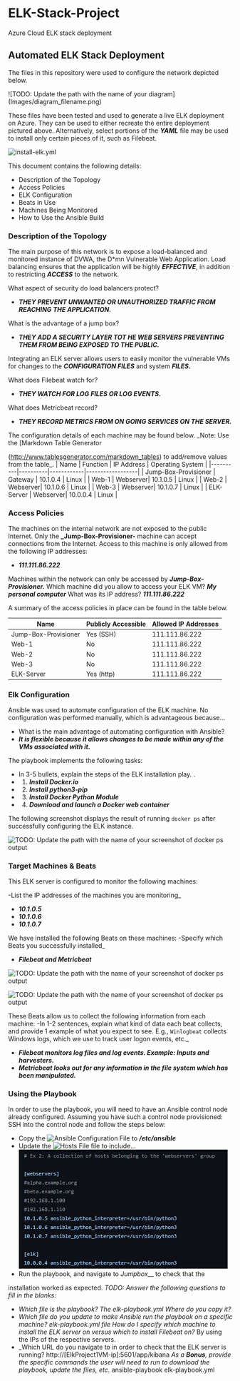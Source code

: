 # ELK-Stack-Project
Azure Cloud ELK stack deployment

## Automated ELK Stack Deployment
The files in this repository were used to configure the network depicted 
below.

![TODO: Update the path with the name of your diagram]
(Images/diagram_filename.png)

These files have been tested and used to generate a live ELK deployment on
Azure. They can be used to either recreate the entire deployment pictured 
above. Alternatively, select portions of the **_YAML_** file may be used to
install only certain pieces of it, such as Filebeat.

![install-elk.yml](Ansible/install-elk.yml)

This document contains the following details:
- Description of the Topology
- Access Policies
- ELK Configuration
 - Beats in Use
 - Machines Being Monitored
- How to Use the Ansible Build

### Description of the Topology
The main purpose of this network is to expose a load-balanced and 
monitored instance of DVWA, the D*mn Vulnerable Web Application.
Load balancing ensures that the application will be highly **_EFFECTIVE_**, 
in addition to restricting **_ACCESS_** to the network.

What aspect of security do load balancers protect? 
- **_THEY PREVENT UNWANTED OR UNAUTHORIZED TRAFFIC FROM REACHING THE APPLICATION._**

What is the advantage of a jump box? 
- **_THEY ADD A SECURITY LAYER TOT HE WEB SERVERS PREVENTING THEM FROM BEING EXPOSED TO THE PUBLIC._**

Integrating an ELK server allows users to easily monitor the vulnerable 
VMs for changes to the **_CONFIGURATION FILES_** and system **_FILES._**

What does Filebeat watch for? 
- **_THEY WATCH FOR LOG FILES OR LOG EVENTS._**

What does Metricbeat record? 
- **_THEY RECORD METRICS FROM ON GOING SERVICES ON THE SERVER._**

The configuration details of each machine may be found below.
_Note: Use the [Markdown Table Generator

(http://www.tablesgenerator.com/markdown_tables) to add/remove values from
the table_.
| Name | Function | IP Address | Operating System |
|----------|----------|------------|------------------|
| Jump-Box-Provisioner | Gateway | 10.1.0.4 | Linux |
| Web-1 | Webserver| 10.1.0.5 | Linux |
| Web-2 | Webserver| 10.1.0.6 | Linux |
| Web-3 | Webserver| 10.1.0.7 | Linux |
| ELK-Server | Webserver| 10.0.0.4 | Linux |

### Access Policies
The machines on the internal network are not exposed to the public 
Internet. 
Only the **_Jump-Box-Provisioner-** machine can accept connections from the
Internet. Access to this machine is only allowed from the following IP 
addresses:
- **_111.111.86.222_**

Machines within the network can only be accessed by **_Jump-Box-Provisioner._**
Which machine did you allow to access your ELK VM? **_My personal 
computer_**
What was its IP address? **_111.111.86.222_**

A summary of the access policies in place can be found in the table below.

| Name | Publicly Accessible | Allowed IP Addresses |
|----------|---------------------|----------------------|
| Jump-Box-Provisioner | Yes (SSH) | 111.111.86.222 |
| Web-1 | No | 111.111.86.222 | 
| Web-2 | No | 111.111.86.222 | 
| Web-3 | No | 111.111.86.222 | 
| ELK-Server | Yes (http) | 111.111.86.222 | 

### Elk Configuration 
Ansible was used to automate configuration of the ELK machine. No 
configuration was performed manually, which is advantageous because...

- What is the main advantage of automating configuration with 
Ansible?
- **_It is flexible because it allows changes to be made within any 
of the VMs associated with it._**

The playbook implements the following tasks:
- In 3-5 bullets, explain the steps of the ELK installation play. .
- 1) **_Install Docker.io_** 
- 2) **_Install python3-pip_** 
- 3) **_Install Docker Python Module_** 
- 4) **_Download and launch a Docker web container_**

The following screenshot displays the result of running `docker ps` after 
successfully configuring the ELK instance.

![TODO: Update the path with the name of your screenshot of docker ps 
output](Images/ansible-3.JPG)


### Target Machines & Beats

This ELK server is configured to monitor the following machines:

-List the IP addresses of the machines you are monitoring_

- **_10.1.0.5_** 
- **_10.1.0.6_** 
- **_10.1.0.7_**

We have installed the following Beats on these machines:
-Specify which Beats you successfully installed_
- **_Filebeat and Metricbeat_**

![TODO: Update the path with the name of your screenshot of docker ps 
output](Images/Filebeat.JPG)

![TODO: Update the path with the name of your screenshot of docker ps 
output](Images/Metricbeat.JPG)


These Beats allow us to collect the following information from each 
machine:
-In 1-2 sentences, explain what kind of data each beat collects, 
and provide 1 example of what you expect to see. E.g., `Winlogbeat` 
collects Windows logs, which we use to track user logon events, etc._

- **_Filebeat monitors log files and log events. Example: Inputs and 
harvesters._** 
- **_Metricbeat looks out for any information in the file 
system which has been manipulated._**

### Using the Playbook

In order to use the playbook, you will need to have an Ansible control 
node already configured. Assuming you have such a control node 
provisioned: 
SSH into the control node and follow the steps below:

- Copy the ![Ansible Configuration File](Ansible/ansible.cfg) to **_/etc/ansible_**
- Update the ![Hosts File](Ansible/hosts) file to include... ![Hosts File](Images/Hosts.JPG)
- Run the playbook, and navigate to _Jumpbox___ to check that the 


installation worked as expected.
_TODO: Answer the following questions to fill in the blanks:_
- _Which file is the playbook? The elk-playbook.yml
 Where do you copy it?_
- _Which file do you update to make Ansible run the playbook on a specific
machine? elk-playbook.yml file
 How do I specify which machine to install the ELK server on versus which 
to install Filebeat on?_ By using the IPs of the respective servers.
- _Which URL do you navigate to in order to check that the ELK server is 
running?
http://[ElkProject1VM-ip]:5601/app/kibana
_As a **Bonus**, provide the specific commands the user will need to run 
to download the playbook, update the files, etc._
ansible-playbook elk-playbook.yml
